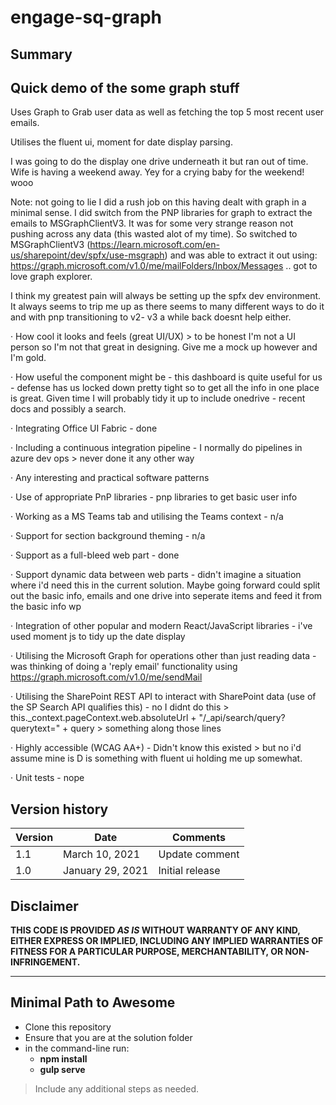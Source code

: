 # engage-sq-graph

## Summary

Quick demo of the some graph stuff
-----------------------------------

Uses Graph to Grab user data as well as fetching the top 5 most recent user emails. 

Utilises the fluent ui, moment for date display parsing.

I was going to do the display one drive underneath it but ran out of time. Wife is having a weekend away. Yey for a crying baby for the weekend! wooo

Note: not going to lie I did a rush job on this having dealt with graph in a minimal sense. I did switch from the PNP libraries for graph to extract the emails to MSGraphClientV3. It was for some very strange reason not pushing across any data (this wasted alot of my time). So switched to  MSGraphClientV3 (https://learn.microsoft.com/en-us/sharepoint/dev/spfx/use-msgraph) and was able to extract it out using: https://graph.microsoft.com/v1.0/me/mailFolders/Inbox/Messages .. got to love graph explorer.

I think my greatest pain will always be setting up the spfx dev environment. It always seems to trip me up as there seems to many different ways to do it and with pnp transitioning to v2- v3 a while back doesnt help either.

·       How cool it looks and feels (great UI/UX) > to be honest I'm not a UI person so I'm not that great in designing. Give me a mock up however and I'm gold.

·       How useful the component might be - this dashboard is quite useful for us - defense has us locked down pretty tight so to get all the info in one place is great. Given time I will probably tidy it up to include onedrive - recent docs and possibly a search.

·       Integrating Office UI Fabric - done

·       Including a continuous integration pipeline  - I normally do pipelines in azure dev ops > never done it any other way

·       Any interesting and practical software patterns 

·       Use of appropriate PnP libraries - pnp libraries to get basic user info

·       Working as a MS Teams tab and utilising the Teams context - n/a

·       Support for section background theming - n/a

·       Support as a full-bleed web part - done

·       Support dynamic data between web parts - didn't imagine a situation where i'd need this in the current solution. Maybe going forward could split out the basic info, emails and one drive into seperate items and feed it from the basic info wp

·       Integration of other popular and modern React/JavaScript libraries - i've used moment js to tidy up the date display

·       Utilising the Microsoft Graph for operations other than just reading data - was thinking of doing a 'reply email' functionality using https://graph.microsoft.com/v1.0/me/sendMail

·       Utilising the SharePoint REST API to interact with SharePoint data (use of the SP Search API qualifies this) - no I didnt do this > this._context.pageContext.web.absoluteUrl + "/_api/search/query?querytext=" + query > something along those lines 

·       Highly accessible (WCAG AA+) - Didn't know this existed > but no i'd assume mine is D is something with fluent ui holding me up somewhat.

·       Unit tests - nope

## Version history

| Version | Date             | Comments        |
| ------- | ---------------- | --------------- |
| 1.1     | March 10, 2021   | Update comment  |
| 1.0     | January 29, 2021 | Initial release |

## Disclaimer

**THIS CODE IS PROVIDED _AS IS_ WITHOUT WARRANTY OF ANY KIND, EITHER EXPRESS OR IMPLIED, INCLUDING ANY IMPLIED WARRANTIES OF FITNESS FOR A PARTICULAR PURPOSE, MERCHANTABILITY, OR NON-INFRINGEMENT.**

---

## Minimal Path to Awesome

- Clone this repository
- Ensure that you are at the solution folder
- in the command-line run:
  - **npm install**
  - **gulp serve**

> Include any additional steps as needed.
